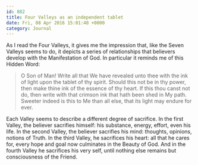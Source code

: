 ```yaml
---
id: 882
title: Four Valleys as an independent tablet
date: Fri, 08 Apr 2016 15:01:48 +0000
category: Journal
---
```


As I read the Four Valleys, it gives me the impression that, like the
Seven Valleys seems to do, it depicts a series of relationships that
believers develop with the Manifestation of God.  In particular it reminds
me of this Hidden Word:

> O Son of Man! Write all that We have revealed unto thee with the ink of light upon the
> tablet of thy spirit.  Should this not be in thy power, then make thine
> ink of the essence of thy heart.  If this thou canst not do, then write
> with that crimson ink that hath been shed in My path.  Sweeter indeed is
> this to Me than all else, that its light may endure for ever.

Each Valley seems to describe a different degree of sacrifice.  In the
first Valley, the believer sacrifies himself: his substance, energy,
effort, even his life.  In the second Valley, the believer sacrifies his
mind: thoughts, opinions, notions of Truth.  In the third Valley, he
sacrifices his heart: all that he cares for, every hope and goal now
culminates in the Beauty of God.  And in the fourth Valley he sacrifices
his very self, until nothing else remains but consciousness of the Friend.
